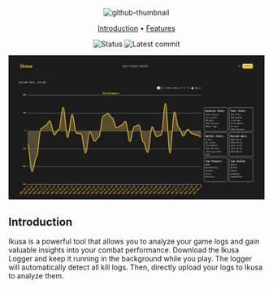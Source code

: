 <div align="center">

![github-thumbnail](https://github.com/sch-28/ikusa/assets/42447473/7c5363e9-0cff-4b30-8c95-654a56d5aec4)

[Introduction](#introduction) • [Features](#features) 

![Status](https://img.shields.io/github/deployments/sch-28/ikusa/production?label=Deployment)
![Latest commit](https://img.shields.io/github/last-commit/sch-28/ikusa)

<a href="https://ikusa.site"><img src="https://raw.githubusercontent.com/sch-28/ikusa/main/.github/readme-thumbnail.jpg"></a>

</div>
 
## Introduction
Ikusa is a powerful tool that allows you to analyze your game logs and gain valuable insights into your combat performance. 
Download the Ikusa Logger and keep it running in the background while you play. The logger will automatically detect all kill logs. Then, directly upload your logs to Ikusa to analyze them.
